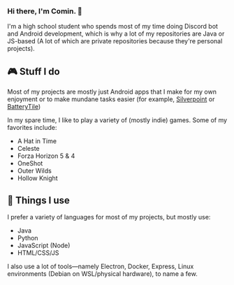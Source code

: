 ### Hi there, I'm Comin. 👋

I'm a high school student who spends most of my time doing Discord bot and Android development, which is why a lot of my repositories are Java or JS-based (A lot of which are private repositories because they're personal projects).

## 🎮 Stuff I do
Most of my projects are mostly just Android apps that I make for my own enjoyment or to make mundane tasks easier (for example, [Silverpoint](https://github.com/CominAtYou/Silverpoint) or [BatteryTile](https://github.com/CominAtYou/BatteryTile))

In my spare time, I like to play a variety of (mostly indie) games. Some of my favorites include:
- A Hat in Time
- Celeste
- Forza Horizon 5 & 4
- OneShot
- Outer Wilds
- Hollow Knight

## 🔨 Things I use
I prefer a variety of languages for most of my projects, but mostly use:
- Java
- Python
- JavaScript (Node)
- HTML/CSS/JS

I also use a lot of tools—namely Electron, Docker, Express, Linux environments (Debian on WSL/physical hardware), to name a few.
<!--
**CominAtYou/CominAtYou** is a ✨ _special_ ✨ repository because its `README.md` (this file) appears on your GitHub profile.

Here are some ideas to get you started:

- 🔭 I’m currently working on ...
- 🌱 I’m currently learning ...
- 👯 I’m looking to collaborate on ...
- 🤔 I’m looking for help with ...
- 💬 Ask me about ...
- 📫 How to reach me: ...
- 😄 Pronouns: ...
- ⚡ Fun fact: ...
-->
